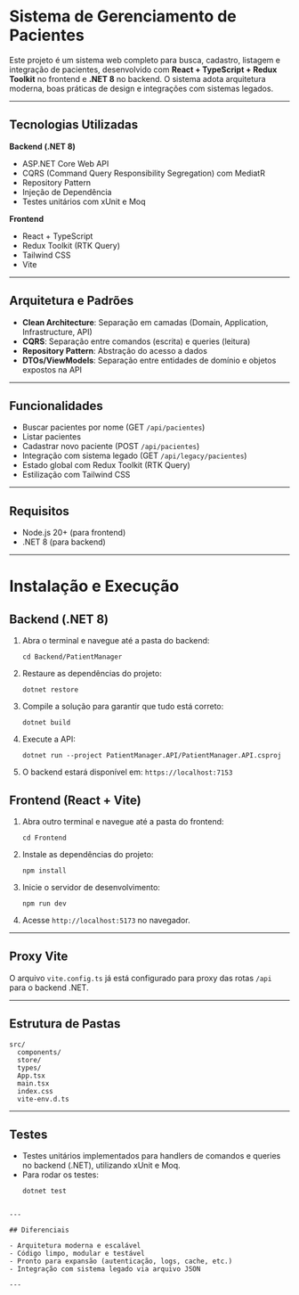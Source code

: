 # Sistema de Gerenciamento de Pacientes

Este projeto é um sistema web completo para busca, cadastro, listagem e integração de pacientes, desenvolvido com **React + TypeScript + Redux Toolkit** no frontend e **.NET 8** no backend. O sistema adota arquitetura moderna, boas práticas de design e integrações com sistemas legados.

---

## Tecnologias Utilizadas

**Backend (.NET 8)**
- ASP.NET Core Web API
- CQRS (Command Query Responsibility Segregation) com MediatR
- Repository Pattern
- Injeção de Dependência
- Testes unitários com xUnit e Moq

**Frontend**
- React + TypeScript
- Redux Toolkit (RTK Query)
- Tailwind CSS
- Vite

---

## Arquitetura e Padrões

- **Clean Architecture**: Separação em camadas (Domain, Application, Infrastructure, API)
- **CQRS**: Separação entre comandos (escrita) e queries (leitura)
- **Repository Pattern**: Abstração do acesso a dados
- **DTOs/ViewModels**: Separação entre entidades de domínio e objetos expostos na API

---

## Funcionalidades

- Buscar pacientes por nome (GET `/api/pacientes`)
- Listar pacientes
- Cadastrar novo paciente (POST `/api/pacientes`)
- Integração com sistema legado (GET `/api/legacy/pacientes`)
- Estado global com Redux Toolkit (RTK Query)
- Estilização com Tailwind CSS

---

## Requisitos

- Node.js 20+ (para frontend)
- .NET 8 (para backend)

---

# Instalação e Execução

## Backend (.NET 8)

1. Abra o terminal e navegue até a pasta do backend:
   ```
   cd Backend/PatientManager
   ```
2. Restaure as dependências do projeto:
   ```
   dotnet restore
   ```
3. Compile a solução para garantir que tudo está correto:
   ```
   dotnet build
   ```
4. Execute a API:
   ```
   dotnet run --project PatientManager.API/PatientManager.API.csproj
   ```
5. O backend estará disponível em: `https://localhost:7153`
   
## Frontend (React + Vite)

1. Abra outro terminal e navegue até a pasta do frontend:
   ```
   cd Frontend
   ```
2. Instale as dependências do projeto:
   ```
   npm install
   ```
3. Inicie o servidor de desenvolvimento:
   ```
   npm run dev
   ```
4. Acesse `http://localhost:5173` no navegador.
   
---

## Proxy Vite

O arquivo `vite.config.ts` já está configurado para proxy das rotas `/api` para o backend .NET.

---

## Estrutura de Pastas

```
src/
  components/
  store/
  types/
  App.tsx
  main.tsx
  index.css
  vite-env.d.ts
```

---

## Testes

- Testes unitários implementados para handlers de comandos e queries no backend (.NET), utilizando xUnit e Moq.
- Para rodar os testes:
   ```
  dotnet test
```

---

## Diferenciais

- Arquitetura moderna e escalável
- Código limpo, modular e testável
- Pronto para expansão (autenticação, logs, cache, etc.)
- Integração com sistema legado via arquivo JSON

---
